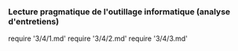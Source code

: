 ### Lecture pragmatique de l'outillage informatique (analyse d'entretiens)

require '3/4/1.md'
require '3/4/2.md'
require '3/4/3.md'
